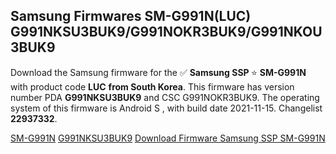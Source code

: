<h2>Samsung Firmwares SM-G991N(LUC) G991NKSU3BUK9/G991NOKR3BUK9/G991NKOU3BUK9</h2>
Download the Samsung firmware for the ✅ <strong>Samsung SSP </strong> ⭐ <strong>SM-G991N</strong> with product code <strong>LUC</strong> <strong> from South Korea</strong>. This firmware has version number PDA <strong>G991NKSU3BUK9</strong> and CSC G991NOKR3BUK9. The operating system of this firmware is Android S , with build date 2021-11-15. Changelist <strong>22937332</strong>.


[SM-G991N](https://samfirm.shop/samsung/model/SM-G991N)
[G991NKSU3BUK9](https://samfirm.shop/samsung/pda/G991NKSU3BUK9)
[Download Firmware Samsung SSP SM-G991N](https://samfirm.shop/samsung/firmware/474378)
